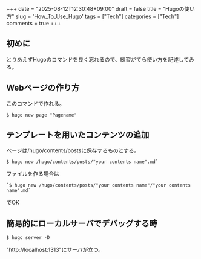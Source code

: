 +++
date = "2025-08-12T12:30:48+09:00"
draft = false
title = "Hugoの使い方"
slug = 'How_To_Use_Hugo'
tags = ["Tech"]
categories = ["Tech"]
comments = true
+++

## 初めに
とりあえずHugoのコマンドを良く忘れるので、練習がてら使い方を記述してみる。

## Webページの作り方
このコマンドで作れる。
```shell
$ hugo new page "Pagename"
```


## テンプレートを用いたコンテンツの追加

ページは/hugo/contents/postsに保存するものとする。
```shell
$ hugo new /hugo/contents/posts/"your contents name".md`
```
ファイルを作る場合は
```shell
`$ hugo new /hugo/contents/posts/"your contents name"/"your contents name".md`
```
でOK
## 簡易的にローカルサーバでデバッグする時
```shell
$ hugo server -D
```
"http://localhost:1313"にサーバが立つ。

